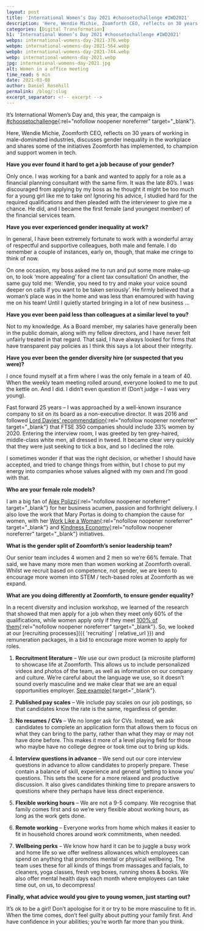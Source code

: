 ```yaml
---
layout: post
title: 'International Women’s Day 2021 #choosetochallenge #IWD2021'
description: 'Here, Wendie Michie, Zoomforth CEO, reflects on 30 years of working in male-dominated industries, discusses gender inequality in the workplace and shares some of the initiatives Zoomforth has implemented'
categories: [Digital Transformation]
h1: 'International Women’s Day 2021 #choosetochallenge #IWD2021'
webps: international-womens-day-2021-376.webp
webpm: international-womens-day-2021-564.webp
webpb: international-womens-day-2021-744.webp
webp: international-womens-day-2021.webp
jpg: international-womens-day-2021.jpg
alt: Women in a office meeting
time_read: 6 min
date: 2021-03-08
author: Daniel Rosehill
permalink: /blog/:slug
excerpt_separator: <!-- excerpt -->
---
```

It’s International Women’s Day and, this year, the campaign is [#choosetochallenge](https://www.internationalwomensday.com/theme){:rel="nofollow noopener noreferrer" target="_blank"}.
<!-- excerpt -->

Here, Wendie Michie, Zoomforth CEO, reflects on 30 years of working in male-dominated industries, discusses gender inequality in the workplace and shares some of the initiatives Zoomforth has implemented, to champion and support women in tech.

**Have you ever found it hard to get a job because of your gender?**

Only once. I was working for a bank and wanted to apply for a role as a financial planning consultant with the same firm. It was the late 80’s. I was discouraged from applying by my boss as he thought it might be too much for a young girl like me to take on! Ignoring his advice, I studied hard for the required qualifications and then pleaded with the interviewer to give me a chance. He did, and I became the first female (and youngest member) of the financial services team.

**Have you ever experienced gender inequality at work?**

In general, I have been extremely fortunate to work with a wonderful array of respectful and supportive colleagues, both male and female. I do remember a couple of instances, early on, though, that make me cringe to think of now.

On one occasion, my boss asked me to run and put some more make-up on, to look ‘more appealing’ for a client tax consultation! On another, the same guy told me: ‘Wendie, you need to try and make your voice sound deeper on calls if you want to be taken seriously’. He firmly believed that a woman’s place was in the home and was less than enamoured with having me on his team! Until I quietly started bringing in a lot of new business …

**Have you ever been paid less than colleagues at a similar level to you?**

Not to my knowledge. As a Board member, my salaries have generally been in the public domain, along with my fellow directors, and I have never felt unfairly treated in that regard. That said, I have always looked for firms that have transparent pay policies as I think this says a lot about their integrity.

**Have you ever been the gender diversity hire (or suspected that you were)?**

I once found myself at a firm where I was the only female in a team of 40. When the weekly team meeting rolled around, everyone looked to me to put the kettle on. And I did. I didn’t even question it! (Don’t judge – I was very young).

Fast forward 25 years – I was approached by a well-known insurance company to sit on its board as a non-executive director. It was 2016 and followed [Lord Davies’ recommendation](https://www.gov.uk/government/news/lord-davies-ftse-350-boards-should-be-33-female-by-2020){:rel="nofollow noopener noreferrer" target="_blank"} that FTSE 350 companies should include 33% women by 2020. Entering the interview room, I was greeted by ten grey-haired, middle-class white men, all dressed in tweed. It became clear very quickly that they were just seeking to tick a box, and so I declined the role.

I sometimes wonder if that was the right decision, or whether I should have accepted, and tried to change things from within, but I chose to put my energy into companies whose values aligned with my own and I’m good with that.

**Who are your female role models?**

I am a big fan of [Alex Polizzi](https://en.wikipedia.org/wiki/Alex_Polizzi){:rel="nofollow noopener noreferrer" target="_blank"} for her business acumen, passion and forthright delivery. I also love the work that Mary Portas is doing to champion the cause for women, with her [Work Like a Woman](https://www.theguardian.com/lifeandstyle/2018/oct/21/mary-portas-interview-it-was-a-question-of-how-do-i-want-to-work-as-a-woman){:rel="nofollow noopener noreferrer" target="_blank"} and [Kindness Economy](https://howtoacademy.com/podcasts/mary-portas-how-to-thrive-in-the-new-kindness-economy/){:rel="nofollow noopener noreferrer" target="_blank"} initiatives.

**What is the gender split of Zoomforth’s senior leadership team?**

Our senior team includes 4 women and 2 men so we’re 66% female. That said, we have many more men than women working at Zoomforth overall. Whilst we recruit based on competence, not gender, we are keen to encourage more women into STEM / tech-based roles at Zoomforth as we expand.

**What are you doing differently at Zoomforth, to ensure gender equality?**

In a recent diversity and inclusion workshop, we learned of the research that showed that men apply for a job when they meet only 60% of the qualifications, while women apply only if they meet [100% of them](https://hbr.org/2014/08/why-women-dont-apply-for-jobs-unless-theyre-100-qualified){:rel="nofollow noopener noreferrer" target="_blank"}. So, we looked at our [recruiting processes]({{ 'recruiting' | relative_url }}) and remuneration packages, in a bid to encourage more women to apply for roles.

1. **Recruitment literature** – We use our own product (a microsite platform) to showcase life at Zoomforth. This allows us to include personalized videos and photos of the team, as well as information on our company and culture. We’re careful about the language we use, so it doesn’t sound overly masculine and we make clear that we are an equal opportunities employer. [See example](https://share.zoomforth.com/front-end-engineer-june-2022){:target="_blank"}.

2. **Published pay scales** – We include pay scales on our job postings, so that candidates know the rate is the same, regardless of gender.

3. **No resumes / CVs** – We no longer ask for CVs. Instead, we ask candidates to complete an application form that allows them to focus on what they can bring to the party, rather than what they may or may not have done before. This makes it more of a level playing field for those who maybe have no college degree or took time out to bring up kids.

4. **Interview questions in advance** – We send out our core interview questions in advance to allow candidates to properly prepare. These contain a balance of skill, experience and general ‘getting to know you’ questions. This sets the scene for a more relaxed and productive discussion.  It also gives candidates thinking time to prepare answers to questions where they perhaps have less direct experience.

5. **Flexible working hours** – We are not a 9-5 company. We recognise that family comes first and so we’re very flexible about working hours, as long as the work gets done.

6. **Remote working** – Everyone works from home which makes it easier to fit in household chores around work commitments, when needed.

7. **Wellbeing perks** –  We know how hard it can be to juggle a busy work and home life so we offer wellness allowances which employees can spend on anything that promotes mental or physical wellbeing. The team uses these for all kinds of things from massages and facials, to cleaners, yoga classes, fresh veg boxes, running shoes & books. We also offer mental health days each month where employees can take time out, on us, to decompress!

**Finally, what advice would you give to young women, just starting out?**

It’s ok to be a girl! Don’t apologise for it or try to be more masculine to fit in. When the time comes, don’t feel guilty about putting your family first. And have confidence in your abilities; you’re worth far more than you think.
